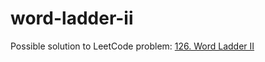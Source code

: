 # word-ladder-ii
Possible solution to LeetCode problem: [126. Word Ladder II](https://leetcode.com/problems/word-ladder-ii/description)
